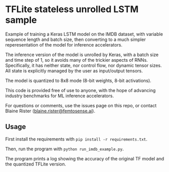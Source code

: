 # TFLite stateless unrolled LSTM sample

Example of training a Keras LSTM model on the IMDB dataset, with variable sequence length and batch size, then converting to a much simpler reperesentation of the model for inference accelerators.

The inference version of the model is unrolled by Keras, with a batch size and time step of 1, so it avoids many of the trickier aspects of RNNs. Specifically, it has neither state, nor control flow, nor dynamic tensor sizes. All state is explicitly managed by the user as input/output tensors.

The model is quantized to 8x8 mode (8-bit weights, 8-bit activations).

This code is provided free of use to anyone, with the hope of advancing industry benchmarks for ML inference accelerators.

For questions or comments, use the issues page on this repo, or contact Blaine Rister (blaine.rister@femtosense.ai).

## Usage

First install the requirements with `pip install -r requirements.txt`.

Then, run the program with `python run_imdb_example.py`.

The program prints a log showing the accuracy of the original TF model and the quantized TFLite version.
